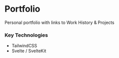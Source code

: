 # Portfolio

Personal portfolio with links to Work History & Projects

### Key Technologies

- TailwindCSS
- Svelte / SvelteKit
